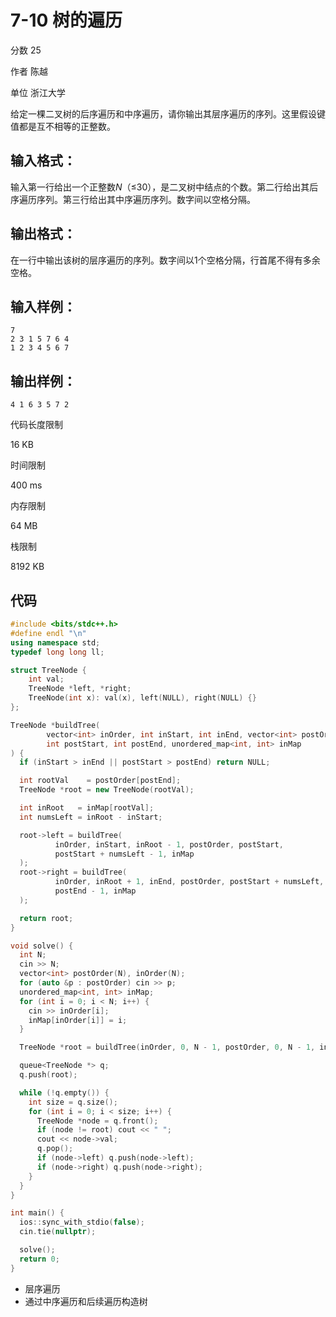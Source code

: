 # **7-10 树的遍历**

分数 25

作者 陈越

单位 浙江大学

给定一棵二叉树的后序遍历和中序遍历，请你输出其层序遍历的序列。这里假设键值都是互不相等的正整数。

## 输入格式：

输入第一行给出一个正整数*N*（≤30），是二叉树中结点的个数。第二行给出其后序遍历序列。第三行给出其中序遍历序列。数字间以空格分隔。

## 输出格式：

在一行中输出该树的层序遍历的序列。数字间以1个空格分隔，行首尾不得有多余空格。

## 输入样例：

```in
7
2 3 1 5 7 6 4
1 2 3 4 5 6 7
```

## 输出样例：

```out
4 1 6 3 5 7 2
```

代码长度限制

16 KB

时间限制

400 ms

内存限制

64 MB

栈限制

8192 KB

## 代码

```cpp
#include <bits/stdc++.h>
#define endl "\n"
using namespace std;
typedef long long ll;

struct TreeNode {
    int val;
    TreeNode *left, *right;
    TreeNode(int x): val(x), left(NULL), right(NULL) {}
};

TreeNode *buildTree(
        vector<int> inOrder, int inStart, int inEnd, vector<int> postOrder,
        int postStart, int postEnd, unordered_map<int, int> inMap
) {
  if (inStart > inEnd || postStart > postEnd) return NULL;

  int rootVal    = postOrder[postEnd];
  TreeNode *root = new TreeNode(rootVal);

  int inRoot   = inMap[rootVal];
  int numsLeft = inRoot - inStart;

  root->left = buildTree(
          inOrder, inStart, inRoot - 1, postOrder, postStart,
          postStart + numsLeft - 1, inMap
  );
  root->right = buildTree(
          inOrder, inRoot + 1, inEnd, postOrder, postStart + numsLeft,
          postEnd - 1, inMap
  );

  return root;
}

void solve() {
  int N;
  cin >> N;
  vector<int> postOrder(N), inOrder(N);
  for (auto &p : postOrder) cin >> p;
  unordered_map<int, int> inMap;
  for (int i = 0; i < N; i++) {
    cin >> inOrder[i];
    inMap[inOrder[i]] = i;
  }

  TreeNode *root = buildTree(inOrder, 0, N - 1, postOrder, 0, N - 1, inMap);

  queue<TreeNode *> q;
  q.push(root);

  while (!q.empty()) {
    int size = q.size();
    for (int i = 0; i < size; i++) {
      TreeNode *node = q.front();
      if (node != root) cout << " ";
      cout << node->val;
      q.pop();
      if (node->left) q.push(node->left);
      if (node->right) q.push(node->right);
    }
  }
}

int main() {
  ios::sync_with_stdio(false);
  cin.tie(nullptr);

  solve();
  return 0;
}
```

- 层序遍历
- 通过中序遍历和后续遍历构造树